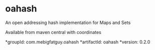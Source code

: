 # oahash
An open addressing hash implementation for Maps and Sets

Available from maven central with coordinates

*groupId: com.mebigfatguy.oahash
*artifactId: oahash
*version: 0.2.0


